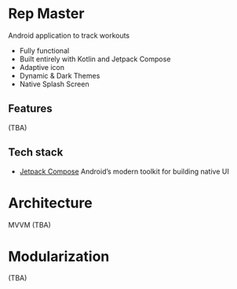 Rep Master
==================

Android application to track workouts

* Fully functional
* Built entirely with Kotlin and Jetpack Compose
* Adaptive icon
* Dynamic & Dark Themes
* Native Splash Screen

## Features
(TBA)

## Tech stack
* [Jetpack Compose](https://developer.android.com/jetpack/compose) Android’s modern toolkit for building native UI

# Architecture
MVVM (TBA)

# Modularization
(TBA)
